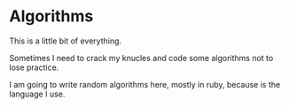 # Algorithms

This is a little bit of everything.

Sometimes I need to crack my knucles and code some algorithms not to lose practice.

I am going to write random algorithms here, mostly in ruby, because is the language I use.

